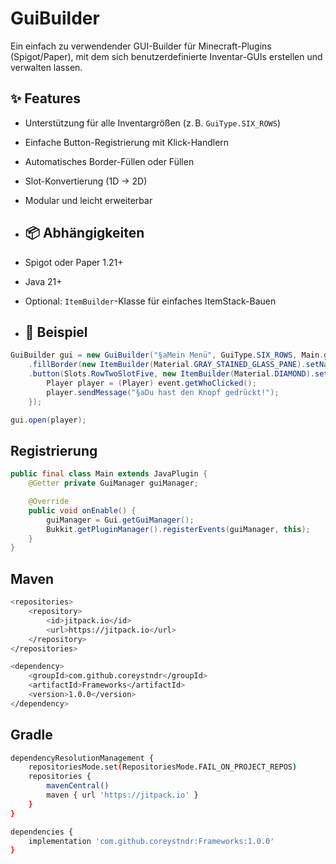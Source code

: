 # GuiBuilder
Ein einfach zu verwendender GUI-Builder für Minecraft-Plugins (Spigot/Paper), mit dem sich benutzerdefinierte Inventar-GUIs erstellen und verwalten lassen.

## ✨ Features

- Unterstützung für alle Inventargrößen (z. B. `GuiType.SIX_ROWS`)
- Einfache Button-Registrierung mit Klick-Handlern
- Automatisches Border-Füllen oder Füllen
- Slot-Konvertierung (1D → 2D)
- Modular und leicht erweiterbar

- ## 📦 Abhängigkeiten

- Spigot oder Paper 1.21+
- Java 21+
- Optional: `ItemBuilder`-Klasse für einfaches ItemStack-Bauen

- ## 🧱 Beispiel

```java
GuiBuilder gui = new GuiBuilder("§aMein Menü", GuiType.SIX_ROWS, Main.getInstance())
    .fillBorder(new ItemBuilder(Material.GRAY_STAINED_GLASS_PANE).setName("§").build())
    .button(Slots.RowTwoSlotFive, new ItemBuilder(Material.DIAMOND).setName("§bKlick mich!").build(), event -> {
        Player player = (Player) event.getWhoClicked();
        player.sendMessage("§aDu hast den Knopf gedrückt!");
    });

gui.open(player);
```
## Registrierung
```java
public final class Main extends JavaPlugin {
    @Getter private GuiManager guiManager;

    @Override
    public void onEnable() {
        guiManager = Gui.getGuiManager();
        Bukkit.getPluginManager().registerEvents(guiManager, this);
    }
}
```

## Maven
```bash
<repositories>
    <repository>
        <id>jitpack.io</id>
        <url>https://jitpack.io</url>
    </repository>
</repositories>
```
```bash
<dependency>
    <groupId>com.github.coreystndr</groupId>
    <artifactId>Frameworks</artifactId>
    <version>1.0.0</version>
</dependency>
```

## Gradle
```bash
dependencyResolutionManagement {
    repositoriesMode.set(RepositoriesMode.FAIL_ON_PROJECT_REPOS)
    repositories {
        mavenCentral()
        maven { url 'https://jitpack.io' }
    }
}
```
```bash
dependencies {
    implementation 'com.github.coreystndr:Frameworks:1.0.0'
}
```
